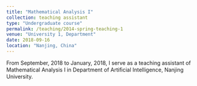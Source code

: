 ```yaml
---
title: "Mathematical Analysis I"
collection: teaching assistant
type: "Undergraduate course"
permalink: /teaching/2014-spring-teaching-1
venue: "University 1, Department"
date: 2018-09-16
location: "Nanjing, China"
---
```


From September, 2018 to January, 2018, I serve as a teaching assistant of Mathematical Analysis I in Department of Artiﬁcial Intelligence, Nanjing University.
